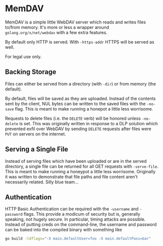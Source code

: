 MemDAV
======

MemDAV is a simple little WebDAV server which reads and writes files to/from
memory.  It's more or less a wrapper around `golang.org/x/net/webdav` with a
few extra features.

By default only HTTP is served.  With `-https-addr` HTTPS will be served as
well.

For legal use only.

Backing Storage
---------------
Files can either be served from a directory (with `-dir`) or from memory (the
default).

By default, files will be saved as they are uploaded.  Instead of the contents
sent by the client, NUL bytes can be written to the saved files with the 
`-no-save` flag.  This is meant to make running a honepot a little less
worrisome.

Requests to delete files (i.e. the `DELETE` verb) will be honored unless
`-no-delete` is set.  This was originally written in response to a DLP solution
which prevented exfil over WebDAV by sending `DELETE` requests after files were
`PUT` on servers on the internet.

Serving a Single File
---------------------
Instead of serving files which have been uploaded or are in the served
directory, a single file can be returned for all GET requests with
`-serve-file`.  This is meant to make running a honeypot a little less
worrisome.  Originally it was written to demonstrate that file paths and file
content aren't necessarily related.  Silly blue team...

Authentication
--------------
HTTP Basic Authentication can be required with the `-username` and `-password`
flags.  This provide a modicum of security but is, generally speaking, not
hugely secure.  In particular, timing attacks are possible.  Instead of putting
creds on the command-line, the username and password can be baked into the
compiled binary with something like
```sh
go build -ldflags="-X main.defaultUser=foo -X main.defaultPass=bar"
```
